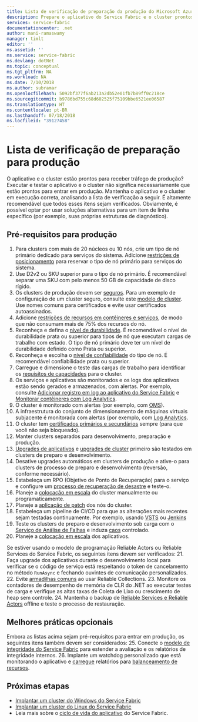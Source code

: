 ```yaml
---
title: Lista de verificação de preparação da produção do Microsoft Azure Service Fabric| Microsoft Docs
description: Prepare o aplicativo do Service Fabric e o cluster prontos para produção seguindo as melhores práticas.
services: service-fabric
documentationcenter: .net
author: mani-ramaswamy
manager: timlt
editor: ''
ms.assetid: ''
ms.service: service-fabric
ms.devlang: dotNet
ms.topic: conceptual
ms.tgt_pltfrm: NA
ms.workload: NA
ms.date: 7/10/2018
ms.author: subramar
ms.openlocfilehash: 5092bf377f6ab213a2db52e01fb7b89ff0c218ce
ms.sourcegitcommit: b9786bd755c68d602525f75109bbe6521ee06587
ms.translationtype: HT
ms.contentlocale: pt-BR
ms.lasthandoff: 07/18/2018
ms.locfileid: "39127458"
---
```

# <a name="production-readiness-checklist"></a>Lista de verificação de preparação para produção

O aplicativo e o cluster estão prontos para receber tráfego de produção? Executar e testar o aplicativo e o cluster não significa necessariamente que estão prontos para entrar em produção. Mantenha o aplicativo e o cluster em execução correta, analisando a lista de verificação a seguir. É altamente recomendável que todos esses itens sejam verificados. Obviamente, é possível optar por usar soluções alternativas para um item de linha específico (por exemplo, suas próprias estruturas de diagnóstico).


## <a name="pre-requisites-for-production"></a>Pré-requisitos para produção

1. Para clusters com mais de 20 núcleos ou 10 nós, crie um tipo de nó primário dedicado para serviços do sistema. Adicione [restrições de posicionamento](service-fabric-cluster-resource-manager-advanced-placement-rules-placement-policies.md) para reservar o tipo de nó primário para serviços do sistema. 
2. Use D2v2 ou SKU superior para o tipo de nó primário. É recomendável separar uma SKU com pelo menos 50 GB de capacidade de disco rígido.
2. Os clusters de produção devem ser [seguros](service-fabric-cluster-security.md). Para um exemplo de configuração de um cluster seguro, consulte este [modelo de cluster](https://github.com/Azure-Samples/service-fabric-cluster-templates/tree/master/7-VM-Windows-3-NodeTypes-Secure-NSG). Use nomes comuns para certificados e evite usar certificados autoassinados.
4. Adicione [restrições de recursos em contêineres e serviços](service-fabric-resource-governance.md), de modo que não consumam mais de 75% dos recursos do nó. 
5. Reconheça e defina o [nível de durabilidade](service-fabric-cluster-capacity.md#the-durability-characteristics-of-the-cluster). É recomendável o nível de durabilidade prata ou superior para tipos de nó que executam cargas de trabalho com estado. O tipo de nó primário deve ter um nível de durabilidade definido como Prata ou superior.
6. Reconheça e escolha o [nível de confiabilidade](service-fabric-cluster-capacity.md#the-reliability-characteristics-of-the-cluster) do tipo de nó. É recomendável confiabilidade prata ou superior.
7. Carregue e dimensione o teste das cargas de trabalho para identificar os [requisitos de capacidades](service-fabric-cluster-capacity.md) para o cluster. 
8. Os serviços e aplicativos são monitorados e os logs dos aplicativos estão sendo gerados e armazenados, com alertas. Por exemplo, consulte [Adicionar registro em log ao aplicativo do Service Fabric](service-fabric-how-to-diagnostics-log.md) e [Monitorar contêineres com Log Analytics](service-fabric-diagnostics-oms-containers.md).
9. O cluster é monitorado com alertas (por exemplo, com [OMS](service-fabric-diagnostics-event-analysis-oms.md)). 
10. A infraestrutura do conjunto de dimensionamento de máquinas virtuais subjacente é monitorada com alertas (por exemplo, com [Log Analytics](service-fabric-diagnostics-oms-agent.md).
11. O cluster tem [certificados primários e secundários](service-fabric-cluster-security-update-certs-azure.md) sempre (para que você não seja bloqueado).
12. Manter clusters separados para desenvolvimento, preparação e produção. 
13. [Upgrades de aplicativos](service-fabric-application-upgrade.md) e [upgrades de cluster](service-fabric-tutorial-upgrade-cluster.md) primeiro são testados em clusters de preparo e desenvolvimento. 
14. Desative upgrades automáticos em clusters de produção e ative-o para clusters de processo de preparo e desenvolvimento (reversão, conforme necessário). 
15. Estabeleça um RPO (Objetivo de Ponto de Recuperação) para o serviço e configure um [processo de recuperação de desastre](service-fabric-disaster-recovery.md) e teste-o.
16. Planeje a [colocação em escala](service-fabric-cluster-scaling.md) do cluster manualmente ou programaticamente.
17. Planeje a [aplicação de patch](service-fabric-patch-orchestration-application.md) dos nós do cluster. 
18. Estabeleça um pipeline de CI/CD para que as alterações mais recentes sejam testadas continuamente. Por exemplo, usando [VSTS](service-fabric-tutorial-deploy-app-with-cicd-vsts.md) ou [Jenkins](service-fabric-cicd-your-linux-applications-with-jenkins.md)
19. Teste os clusters de preparo e desenvolvimento sob carga com o [Serviço de Análise de Falhas](service-fabric-testability-overview.md) e induza [caos](service-fabric-controlled-chaos.md) controlado. 
20. Planeje a [colocação em escala](service-fabric-concepts-scalability.md) dos aplicativos. 


Se estiver usando o modelo de programação Reliable Actors ou Reliable Services do Service Fabric, os seguintes itens devem ser verificados:
21. Faça upgrade dos aplicativos durante o desenvolvimento local para verificar se o código de serviço está respeitando o token de cancelamento no método `RunAsync` e fechando ouvintes de comunicação personalizados.
22. Evite [armadilhas comuns](service-fabric-work-with-reliable-collections.md) ao usar Reliable Collections.
23. Monitore os contadores de desempenho de memória de CLR do .NET ao executar testes de carga e verifique as altas taxas de Coleta de Lixo ou crescimento de heap sem controle.
24. Mantenha o backup de [Reliable Services e Reliable Actors](service-fabric-reliable-services-backup-restore.md) offline e teste o processo de restauração. 


## <a name="optional-best-practices"></a>Melhores práticas opcionais

Embora as listas acima sejam pré-requisitos para entrar em produção, os seguintes itens também devem ser considerados:
25. Conecte o [modelo de integridade do Service Fabric](service-fabric-health-introduction.md) para estender a avaliação e os relatórios de integridade internos.
26. Implante um watchdog personalizado que está monitorando o aplicativo e [carregue](service-fabric-cluster-resource-manager-metrics.md) relatórios para [balanceamento de recursos](service-fabric-cluster-resource-manager-balancing.md). 


## <a name="next-steps"></a>Próximas etapas
* [Implantar um cluster do Windows do Service Fabric](service-fabric-tutorial-create-vnet-and-windows-cluster.md)
* [Implantar um cluster do Linux do Service Fabric](service-fabric-tutorial-create-vnet-and-linux-cluster.md)
* Leia mais sobre o [ciclo de vida do aplicativo](service-fabric-application-lifecycle.md) do Service Fabric.
